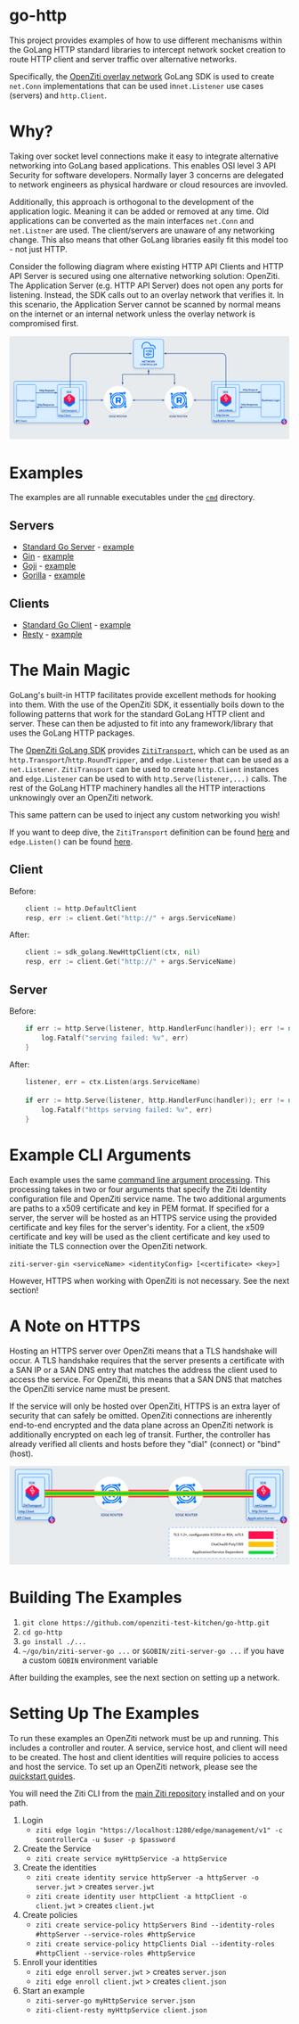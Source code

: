 # go-http

This project provides examples of how to use different mechanisms within the GoLang HTTP standard libraries
to intercept network socket creation to route HTTP client and server traffic over alternative networks.

Specifically, the [OpenZiti overlay network](https://github.com/openziti/ziti)  GoLang SDK is used to create `net.Conn`
implementations that can be used in`net.Listener` use cases (servers) and `http.Client`.


# Why?

Taking over socket level connections make it easy to integrate alternative networking into GoLang based applications.
This enables OSI level 3 API Security for software developers. Normally layer 3 concerns are delegated to
network engineers as physical hardware or cloud resources are invovled.

Additionally, this approach is orthogonal to the development of the application logic. Meaning it can
be added or removed at any time. Old applications can be converted as the main interfaces `net.Conn` and
`net.Listner` are used. The client/servers are unaware of any networking change. This also means that other GoLang
libraries easily fit this model too - not just HTTP.

Consider the following diagram where existing HTTP API Clients and HTTP API Server is secured using one alternative
networking solution: OpenZiti. The Application Server (e.g. HTTP API Server) does not open any ports for listening.
Instead, the SDK calls out to an overlay network that verifies it. In this scenario, the Application Server cannot
be scanned by normal means on the internet or an internal network unless the overlay network is compromised first.

![Example Network](diagram-overall.png)


# Examples

The examples are all runnable executables under the [`cmd`](./cmd) directory.

## Servers

- [Standard Go Server](https://pkg.go.dev/net/http) - [example](./cmd/ziti-server-go/main.go)
- [Gin](https://github.com/gin-gonic/gin) - [example](./cmd/ziti-server-gin/main.go)
- [Goji](https://github.com/goji/goji) - [example](./cmd/ziti-server-goji/main.go)
- [Gorilla](https://github.com/gorilla/mux) - [example](./cmd/ziti-server-gorilla/main.go)

## Clients

- [Standard Go Client](https://pkg.go.dev/net/http) - [example](./cmd/ziti-client-go/main.go)
- [Resty](https://github.com/go-resty/resty) - [example](./cmd/ziti-client-resty/main.go)

# The Main Magic

GoLang's built-in HTTP facilitates provide excellent methods for hooking into them. With the use of
the OpenZiti SDK, it essentially boils down to the following patterns that work for the standard
GoLang HTTP client and server. These can then be adjusted to fit into any framework/library that uses
the GoLang HTTP packages.

The [OpenZiti GoLang SDK](https://github.com/openziti/sdk-golang) provides
[`ZitiTransport`](https://github.com/openziti/sdk-golang/blob/main/http_transport.go), which can be used as an
`http.Transport`/`http.RoundTripper`, and `edge.Listener` that can be used as a `net.Listener`. `ZitiTransport` can be used to create
`http.Client` instances and `edge.Listener` can be used to with `http.Serve(listener,...)` calls. The rest of the
GoLang HTTP machinery handles all the HTTP interactions unknowingly over an OpenZiti network.

This same pattern can be used to inject any custom networking you wish!

If you want to deep dive, the `ZitiTransport` definition can be found [here](https://github.com/openziti/sdk-golang/blob/main/http_transport.go)
and `edge.Listen()` can be found [here](https://github.com/openziti/sdk-golang/blob/main/ziti/ziti.go#L590).

## Client
Before:
```go
    client := http.DefaultClient
    resp, err := client.Get("http://" + args.ServiceName)
```

After:
```go
	client := sdk_golang.NewHttpClient(ctx, nil)
	resp, err := client.Get("http://" + args.ServiceName)
```

## Server
Before:
```go
	if err := http.Serve(listener, http.HandlerFunc(handler)); err != nil {
		log.Fatalf("serving failed: %v", err)
	}
```

After:
```go
	listener, err = ctx.Listen(args.ServiceName)

	if err := http.Serve(listener, http.HandlerFunc(handler)); err != nil {
		log.Fatalf("https serving failed: %v", err)
	}
```

# Example CLI Arguments

Each example uses the same [command line argument processing](./cmd/args.go). This processing takes in two
or four arguments that specify the Ziti Identity configuration file and OpenZiti service name. The two
additional arguments are paths to a x509 certificate and key in PEM format. If specified for a server,
the server will be hosted as an HTTPS service using the provided certificate and key files for the server's
identity. For a client, the x509 certificate and key will be used as the client certificate and key used to
initiate the TLS connection over the OpenZiti network.

`ziti-server-gin <serviceName> <identityConfig> [<certificate> <key>]`

However, HTTPS when working with OpenZiti is not necessary. See the next section!

# A Note on HTTPS

Hosting an HTTPS server over OpenZiti means that a TLS handshake will occur. A TLS handshake
requires that the server presents a certificate with a SAN IP or a SAN DNS entry that matches
the address the client used to access the service. For OpenZiti, this means that a SAN DNS
that matches the OpenZiti service name must be present.

If the service will only be hosted over OpenZiti, HTTPS is an extra layer of security that can safely
be omitted. OpenZiti connections are inherently end-to-end encrypted and the data plane across
an OpenZiti network is additionally encrypted on each leg of transit. Further, the controller
has already verified all clients and hosts before they "dial" (connect) or "bind" (host).

![](diagram-encrypt.png)

# Building The Examples

1) `git clone https://github.com/openziti-test-kitchen/go-http.git`
2) `cd go-http`
3) `go install ./...`
4) `~/go/bin/ziti-server-go ...` or `$GOBIN/ziti-server-go ...` if you have a custom `GOBIN` environment variable

After building the examples, see the next section on setting up a network.

# Setting Up The Examples

To run these examples an OpenZiti network must be up and running. This includes a controller and router.
A service, service host, and client will need to be created. The host and client identities will require
policies to access and host the service. To set up an OpenZiti network, please see the
[quickstart guides](https://openziti.github.io/ziti/quickstarts/quickstart-overview.html).

You will need the Ziti CLI from the [main Ziti repository](https://github.com/openziti/ziti) installed and on your path.

1) Login
   - `ziti edge login "https://localhost:1280/edge/management/v1" -c $controllerCa -u $user -p $password`
2) Create the Service
   - `ziti create service myHttpService -a httpService`
3) Create the identities
   - `ziti create identity service httpServer -a httpServer -o server.jwt` > creates `server.jwt`
   - `ziti create identity user httpClient -a httpClient -o client.jwt` > creates `client.jwt`
4) Create policies
   - `ziti create service-policy httpServers Bind --identity-roles #httpServer --service-roles #httpService`
   - `ziti create service-policy httpClients Dial --identity-roles #httpClient --service-roles #httpService`
5) Enroll your identities
   - `ziti edge enroll server.jwt` > creates `server.json`
   - `ziti edge enroll client.jwt` > creates `client.json`
6) Start an example
   - `ziti-server-go myHttpService server.json`
   - `ziti-client-resty myHttpService client.json`
